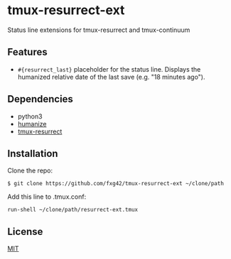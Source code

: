 # tmux-resurrect-ext

Status line extensions for tmux-resurrect and tmux-continuum

## Features

- `#{resurrect_last}` placeholder for the status line. Displays the
  humanized relative date of the last save (e.g. "18 minutes ago").

## Dependencies

- python3
- [humanize](https://pypi.org/project/humanize/)
- [tmux-resurrect](https://github.com/tmux-plugins/tmux-resurrect)

## Installation

Clone the repo:

    $ git clone https://github.com/fxg42/tmux-resurrect-ext ~/clone/path

Add this line to .tmux.conf:

    run-shell ~/clone/path/resurrect-ext.tmux

## License

[MIT](https://github.com/fxg42/tmux-resurrect-ext/blob/master/LICENSE)
